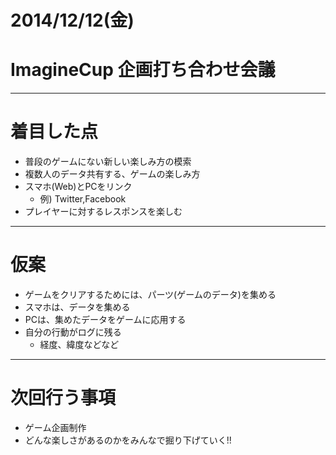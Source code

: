 # 2014/12/12(金) 
# ImagineCup 企画打ち合わせ会議

-------------------------------------------------------------
# 着目した点

* 普段のゲームにない新しい楽しみ方の模索  
* 複数人のデータ共有する、ゲームの楽しみ方
* スマホ(Web)とPCをリンク
    * 例) Twitter,Facebook
* プレイヤーに対するレスポンスを楽しむ

------------------------------------------------------------
# 仮案
* ゲームをクリアするためには、パーツ(ゲームのデータ)を集める
* スマホは、データを集める
* PCは、集めたデータをゲームに応用する
* 自分の行動がログに残る
    * 経度、緯度などなど

-------------------------------------------------------------
# 次回行う事項
* ゲーム企画制作
* どんな楽しさがあるのかをみんなで掘り下げていく!!

